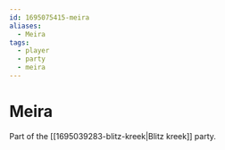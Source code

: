 ```yaml
---
id: 1695075415-meira
aliases:
  - Meira
tags:
  - player
  - party
  - meira
---
```


# Meira

Part of the [[1695039283-blitz-kreek|Blitz kreek]] party.
